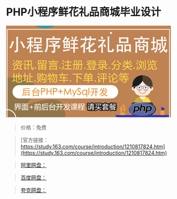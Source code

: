 # PHP小程序鲜花礼品商城毕业设计

![img](../../../assets/study163/free/dbd8aa89d155452cbc4c9ccc4e468ef1.png)

> 价格：免费

> [官方链接：https://study.163.com/course/introduction/1210817824.htm](https://study.163.com/course/introduction/1210817824.htm)

> [阿里网盘：]()

> [百度网盘：]()

> [夸克网盘：]()
